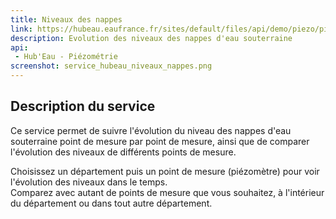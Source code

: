 ```yaml
---
title: Niveaux des nappes
link: https://hubeau.eaufrance.fr/sites/default/files/api/demo/piezo/piezo.htm
description: Evolution des niveaux des nappes d'eau souterraine
api:
 - Hub'Eau - Piézométrie
screenshot: service_hubeau_niveaux_nappes.png
---
```


## Description du service
Ce service permet de suivre l'évolution du niveau des nappes d'eau souterraine point de mesure par point de mesure, ainsi que de comparer l'évolution des niveaux de différents points de mesure.  

Choisissez un département puis un point de mesure (piézomètre) pour voir l'évolution des niveaux dans le temps.  
Comparez avec autant de points de mesure que vous souhaitez, à l'intérieur du département ou dans tout autre département.

